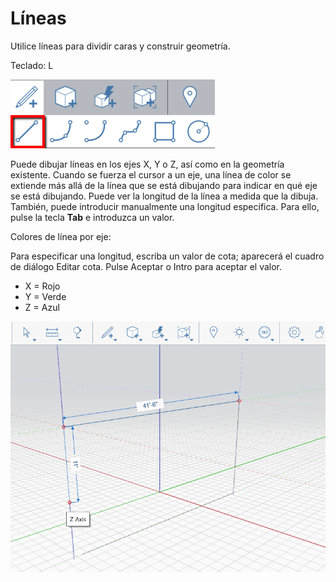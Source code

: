 # Líneas

Utilice líneas para dividir caras y construir geometría.

Teclado: L

![](../.gitbook/assets/line_toolbar.png)

Puede dibujar líneas en los ejes X, Y o Z, así como en la geometría existente. Cuando se fuerza el cursor a un eje, una línea de color se extiende más allá de la línea que se está dibujando para indicar en qué eje se está dibujando. Puede ver la longitud de la línea a medida que la dibuja. También, puede introducir manualmente una longitud específica. Para ello, pulse la tecla **Tab** e introduzca un valor.

Colores de línea por eje:

Para especificar una longitud, escriba un valor de cota; aparecerá el cuadro de diálogo Editar cota. Pulse Aceptar o Intro para aceptar el valor.

* X = Rojo
* Y = Verde
* Z = Azul

![](../.gitbook/assets/lines.png)

